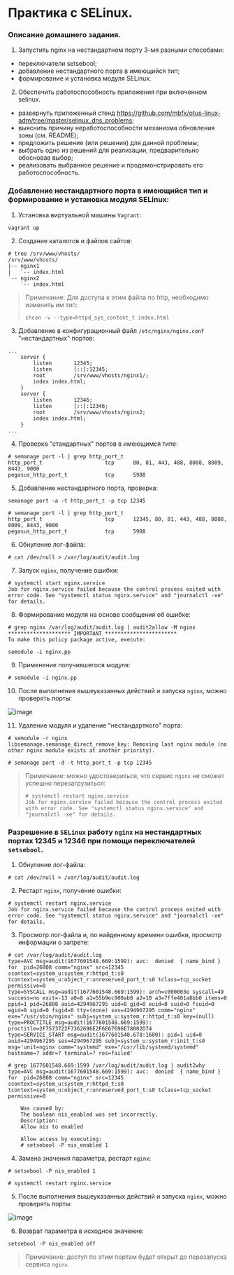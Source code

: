 # Практика с SELinux.
### Описание домашнего задания.
1. Запустить nginx на нестандартном порту 3-мя разными способами:
- переключатели setsebool;
- добавление нестандартного порта в имеющийся тип;
- формирование и установка модуля SELinux.

2. Обеспечить работоспособность приложения при включенном selinux.
- развернуть приложенный стенд https://github.com/mbfx/otus-linux-adm/tree/master/selinux_dns_problems;
- выяснить причину неработоспособности механизма обновления зоны (см. README);
- предложить решение (или решения) для данной проблемы;
- выбрать одно из решений для реализации, предварительно обосновав выбор;
- реализовать выбранное решение и продемонстрировать его работоспособность.

### Добавление нестандартного порта в имеющийся тип и формирование и установка модуля SELinux:
1. Установка виртуальной машины `Vagrant`:
```
vagrant up
```
2. Создание каталогов и файлов сайтов: 
```
# tree /srv/www/vhosts/
/srv/www/vhosts/
|-- nginx1
|   `-- index.html
`-- nginx2
    `-- index.html
```
> Примечание: Для доступа к этим файла по http, необходимо изменить им тип:
> ```
> chcon -v --type=httpd_sys_content_t index.html
> ```
3. Добавление в конфигурационный файл `/etc/nginx/nginx.conf` "нестандартных" портов:
```
...
    server {
        listen       12345;
        listen       [::]:12345;
        root         /srv/www/vhosts/nginx1/;
        index index.html;
    }
    server {
        listen       12346;
        listen       [::]:12346;
        root         /srv/www/vhosts/nginx2;
        index index.html;
    }
...
```
4. Проверка "стандартных" портов в имеющимся типе:
```
# semanage port -l | grep http_port_t
http_port_t                    tcp      80, 81, 443, 488, 8008, 8009, 8443, 9000
pegasus_http_port_t            tcp      5988

```
5. Добавление нестандартного порта, проверка:
```
semanage port -a -t http_port_t -p tcp 12345
```
```
# semanage port -l | grep http_port_t
http_port_t                    tcp      12345, 80, 81, 443, 488, 8008, 8009, 8443, 9000
pegasus_http_port_t            tcp      5988
```
6. Обнуление лог-файла:
```
# cat /dev/null > /var/log/audit/audit.log
```
7. Запуск `nginx`, получение ошибки:
```
# systemctl start nginx.service 
Job for nginx.service failed because the control process exited with error code. See "systemctl status nginx.service" and "journalctl -xe" for details.
```
8. Формирование модуля на основе сообщения об ошибке:
```
# grep nginx /var/log/audit/audit.log | audit2allow -M nginx
******************** IMPORTANT ***********************
To make this policy package active, execute:

semodule -i nginx.pp
```
9. Применение получившегося модуля:
```
# semodule -i nginx.pp
```
10. После выполнения вышеуказанных действий и запуска `nginx`, можно проверять порты:

![image](https://user-images.githubusercontent.com/105816449/221911887-73407dc8-7619-445f-b125-71ccdafacf25.png)

11. Удаление модуля и удаление "нестандартного" порта:
```
# semodule -r nginx
libsemanage.semanage_direct_remove_key: Removing last nginx module (no other nginx module exists at another priority).
```
```
# semanage port -d -t http_port_t -p tcp 12345
```
> Примечание: можно удостовериться, что сервис `nginx` не сможет успешно перезагрузиться:
>```
># systemctl restart nginx.service 
>Job for nginx.service failed because the control process exited with error code. See "systemctl status nginx.service" and "journalctl -xe" for details.
>```

### Разрешение в `SELinux` работу `nginx` на нестандартных портах 12345 и 12346 при помощи переключателей `setsebool`.
1. Обнуление лог-файла:
```
# cat /dev/null > /var/log/audit/audit.log
```
2. Рестарт `nginx`, получение ошибки:
```
# systemctl restart nginx.service 
Job for nginx.service failed because the control process exited with error code. See "systemctl status nginx.service" and "journalctl -xe" for details.
```
3. Просмотр лог-файла и, по найденному времени ошибки, просмотр информации о запрете:
```
# cat /var/log/audit/audit.log
type=AVC msg=audit(1677601548.669:1599): avc:  denied  { name_bind } for  pid=26808 comm="nginx" src=12345 scontext=system_u:system_r:httpd_t:s0 tcontext=system_u:object_r:unreserved_port_t:s0 tclass=tcp_socket permissive=0
type=SYSCALL msg=audit(1677601548.669:1599): arch=c000003e syscall=49 success=no exit=-13 a0=8 a1=55b9ec900ab0 a2=10 a3=7ffe401a8bb0 items=0 ppid=1 pid=26808 auid=4294967295 uid=0 gid=0 euid=0 suid=0 fsuid=0 egid=0 sgid=0 fsgid=0 tty=(none) ses=4294967295 comm="nginx" exe="/usr/sbin/nginx" subj=system_u:system_r:httpd_t:s0 key=(null)
type=PROCTITLE msg=audit(1677601548.669:1599): proctitle=2F7573722F7362696E2F6E67696E78002D74
type=SERVICE_START msg=audit(1677601548.678:1600): pid=1 uid=0 auid=4294967295 ses=4294967295 subj=system_u:system_r:init_t:s0 msg='unit=nginx comm="systemd" exe="/usr/lib/systemd/systemd" hostname=? addr=? terminal=? res=failed'
```
```
# grep 1677601548.669:1599 /var/log/audit/audit.log | audit2why
type=AVC msg=audit(1677601548.669:1599): avc:  denied  { name_bind } for  pid=26808 comm="nginx" src=12345 scontext=system_u:system_r:httpd_t:s0 tcontext=system_u:object_r:unreserved_port_t:s0 tclass=tcp_socket permissive=0

	Was caused by:
	The boolean nis_enabled was set incorrectly. 
	Description:
	Allow nis to enabled

	Allow access by executing:
	# setsebool -P nis_enabled 1
```
4. Замена значения параметра, рестарт `nginx`:
```
# setsebool -P nis_enabled 1
```
```
# systemctl restart nginx.service
```
5. После выполнения вышеуказанных действий и запуска `nginx`, можно проверять порты:
 
![image](https://user-images.githubusercontent.com/105816449/221917320-3f7ec874-d939-432f-afc5-30f3d456dfd5.png)

6. Возврат параметра в исходное значение:
```
setsebool -P nis_enabled off
```
> Примечание: доступ по этим портам будет открыт до перезапуска сервиса `nginx`.



